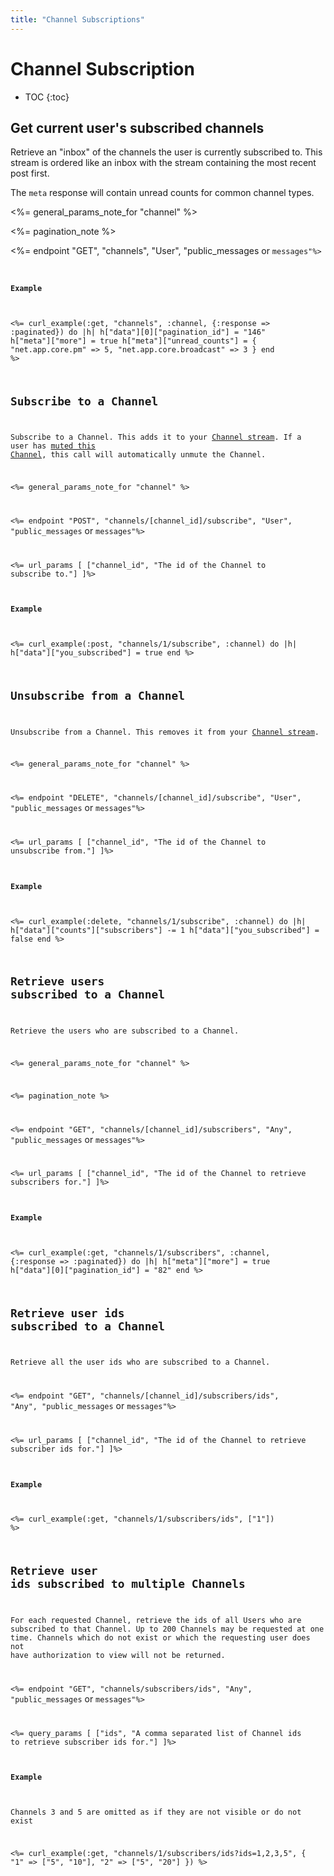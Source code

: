 ```yaml
---
title: "Channel Subscriptions"
---
```


# Channel Subscription

* TOC
{:toc}

## Get current user's subscribed channels

Retrieve an "inbox" of the channels the user is currently subscribed to. This stream is ordered like an inbox with the stream containing the most recent post first.

The `meta` response will contain unread counts for common channel types.

<%= general_params_note_for "channel" %>

<%= pagination_note %>

<%= endpoint "GET", "channels", "User", "public_messages</code> or <code>messages"%>

#### Example

<%= curl_example(:get, "channels", :channel, {:response => :paginated}) do |h|
    h["data"][0]["pagination_id"] = "146"
    h["meta"]["more"] = true
    h["meta"]["unread_counts"] = {
        "net.app.core.pm" => 5,
        "net.app.core.broadcast" => 3
    }
end %>

## Subscribe to a Channel

Subscribe to a Channel. This adds it to your [Channel stream](#get-current-users-subscribed-channels). If a user has [muted this Channel](/reference/resources/channel/muting/#mute-a-channel), this call will automatically unmute the Channel.

<%= general_params_note_for "channel" %>

<%= endpoint "POST", "channels/[channel_id]/subscribe", "User", "public_messages</code> or <code>messages"%>

<%= url_params [
    ["channel_id", "The id of the Channel to subscribe to."]
]%>

#### Example

<%= curl_example(:post, "channels/1/subscribe", :channel) do |h|
    h["data"]["you_subscribed"] = true
end %>

## Unsubscribe from a Channel

Unsubscribe from a Channel. This removes it from your [Channel stream](#get-current-users-subscribed-channels).

<%= general_params_note_for "channel" %>

<%= endpoint "DELETE", "channels/[channel_id]/subscribe", "User", "public_messages</code> or <code>messages"%>

<%= url_params [
    ["channel_id", "The id of the Channel to unsubscribe from."]
]%>

#### Example

<%= curl_example(:delete, "channels/1/subscribe", :channel) do |h|
    h["data"]["counts"]["subscribers"] -= 1
    h["data"]["you_subscribed"] = false
end %>

## Retrieve users subscribed to a Channel

Retrieve the users who are subscribed to a Channel.

<%= general_params_note_for "channel" %>

<%= pagination_note %>

<%= endpoint "GET", "channels/[channel_id]/subscribers", "Any", "public_messages</code> or <code>messages"%>

<%= url_params [
    ["channel_id", "The id of the Channel to retrieve subscribers for."]
]%>

#### Example

<%= curl_example(:get, "channels/1/subscribers", :channel, {:response => :paginated}) do |h|
    h["meta"]["more"] = true
    h["data"][0]["pagination_id"] = "82"
end %>

## Retrieve user ids subscribed to a Channel

Retrieve all the user ids who are subscribed to a Channel.

<%= endpoint "GET", "channels/[channel_id]/subscribers/ids", "Any", "public_messages</code> or <code>messages"%>

<%= url_params [
    ["channel_id", "The id of the Channel to retrieve subscriber ids for."]
]%>

#### Example

<%= curl_example(:get, "channels/1/subscribers/ids", ["1"]) %>

## Retrieve user ids subscribed to multiple Channels

For each requested Channel, retrieve the ids of all Users who are subscribed to that Channel. Up to 200 Channels may be requested at one time. Channels which do not exist or which the requesting user does not have authorization to view will not be returned.

<%= endpoint "GET", "channels/subscribers/ids", "Any", "public_messages</code> or <code>messages"%>

<%= query_params [
    ["ids", "A comma separated list of Channel ids to retrieve subscriber ids for."]
]%>

#### Example

Channels 3 and 5 are omitted as if they are not visible or do not exist

<%= curl_example(:get, "channels/1/subscribers/ids?ids=1,2,3,5", {
    "1" => ["5", "10"],
    "2" => ["5", "20"]
}) %>
